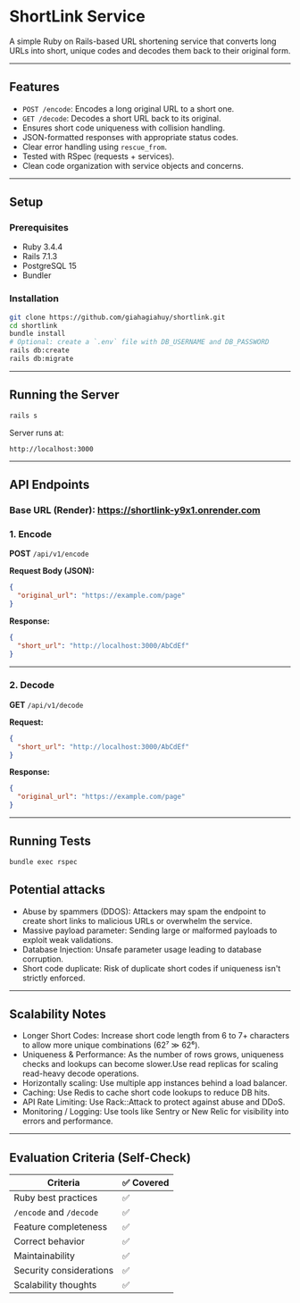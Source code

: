 # ShortLink Service

A simple Ruby on Rails-based URL shortening service that converts long URLs into short, unique codes and decodes them back to their original form.

---

## Features

- `POST /encode`: Encodes a long original URL to a short one.
- `GET /decode`: Decodes a short URL back to its original.
- Ensures short code uniqueness with collision handling.
- JSON-formatted responses with appropriate status codes.
- Clear error handling using `rescue_from`.
- Tested with RSpec (requests + services).
- Clean code organization with service objects and concerns.

---

## Setup

### Prerequisites

- Ruby 3.4.4
- Rails 7.1.3
- PostgreSQL 15
- Bundler

### Installation

```bash
git clone https://github.com/giahagiahuy/shortlink.git
cd shortlink
bundle install
# Optional: create a `.env` file with DB_USERNAME and DB_PASSWORD
rails db:create
rails db:migrate
```

---

## Running the Server

```bash
rails s
```

Server runs at:

```
http://localhost:3000
```

---

## API Endpoints
### Base URL (Render): https://shortlink-y9x1.onrender.com
### 1. Encode

**POST** `/api/v1/encode`

**Request Body (JSON):**

```json
{
  "original_url": "https://example.com/page"
}
```

**Response:**

```json
{
  "short_url": "http://localhost:3000/AbCdEf"
}
```

---

### 2. Decode

**GET** `/api/v1/decode`

**Request:**

```json
{
  "short_url": "http://localhost:3000/AbCdEf"
}
```

**Response:**

```json
{
  "original_url": "https://example.com/page"
}
```

---

## Running Tests

```bash
bundle exec rspec
```

## Potential attacks

- Abuse by spammers (DDOS): Attackers may spam the endpoint to create short links to malicious URLs or overwhelm the service.
- Massive payload parameter: Sending large or malformed payloads to exploit weak validations.
- Database Injection: Unsafe parameter usage leading to database corruption.
- Short code duplicate: Risk of duplicate short codes if uniqueness isn't strictly enforced.

---

## Scalability Notes

- Longer Short Codes: Increase short code length from 6 to 7+ characters to allow more unique combinations (62⁷ ≫ 62⁶).
- Uniqueness & Performance: As the number of rows grows, uniqueness checks and lookups can become slower.Use read replicas for scaling read-heavy decode operations.
- Horizontally scaling: Use multiple app instances behind a load balancer.
- Caching: Use Redis to cache short code lookups to reduce DB hits.
- API Rate Limiting: Use Rack::Attack to protect against abuse and DDoS.
- Monitoring / Logging: Use tools like Sentry or New Relic for visibility into errors and performance.

---

## Evaluation Criteria (Self-Check)

| Criteria                       | ✅ Covered |
|------------------------------- |-------------|
| Ruby best practices            | ✅          |
| `/encode` and `/decode`        | ✅          |
| Feature completeness           | ✅          |
| Correct behavior               | ✅          |
| Maintainability                | ✅          |
| Security considerations        | ✅          |
| Scalability thoughts           | ✅          |

